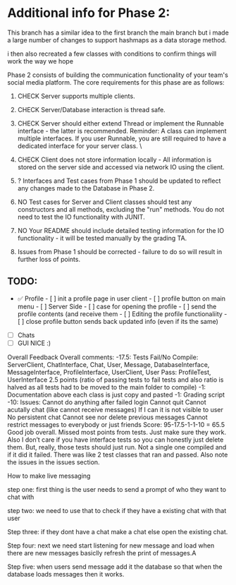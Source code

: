 # Additional info for Phase 2:

This branch has a similar idea to the first branch the main branch but i made a large number of changes to support hashmaps as a data storage method.

i then also recreated a few classes with conditions to confirm things will work the way we hope

Phase 2 consists of building the communication functionality of your team's social media platform. The core requirements for this phase are as follows:

1. CHECK Server supports multiple clients. 
    
2. CHECK Server/Database interaction is thread safe. 

3. CHECK Server should either extend Thread or implement the Runnable interface - the latter is recommended. Reminder: A class can implement multiple interfaces. If you user Runnable, you are still required to have a dedicated interface for your server class. \
    
	
4. CHECK Client does not store information locally - All information is stored on the server side and accessed via network IO using the client.
    
5. ? Interfaces and Test cases from Phase 1 should be updated to reflect any changes made to the Database in Phase 2.
    
6. NO Test cases for Server and Client classes should test any constructors and all methods, excluding the "run" methods. You do not need to test the IO functionality with JUNIT. 
    
7. NO Your README should include detailed testing information for the IO functionality - it will be tested manually by the grading TA.
    
8. Issues from Phase 1 should be corrected - failure to do so will result in further loss of points.

 ## TODO:

- ✅ Profile
      - [ ] init a profile page in user client
      - [ ] profile button on main menu
      - [ ] Server Side
            - [ ] case for opening the profile
            - [ ] send the profile contents (and receive them
      - [ ] Editing the profile functionaliity
            - [ ] close profile button sends back updated info (even if its the same)
- [ ] Chats
- [ ] GUI NICE :)

Overall Feedback
Overall comments: -17.5: Tests Fail/No Compile: ServerClient, ChatInterface, Chat, User, Message, DatabaseInterface, MessageInterface, ProfileInterface, UserClient, User Pass: ProfileTest, UserInterface 2.5 points (ratio of passing tests to fail tests and also ratio is halved as all tests had to be moved to the main folder to compile) -1: Documentation above each class is just copy and pasted -1: Grading script -10: Issues: Cannot do anything after failed login Cannot quit Cannot acutally chat (like cannot receive messages) If I can it is not visible to user No persistent chat Cannot see nor delete previous messages Cannot restrict messages to everybody or just friends Score: 95-17.5-1-1-10 = 65.5 Good job overall. Missed most points from tests. Just make sure they work. Also I don’t care if you have interface tests so you can honestly just delete them. But, really, those tests should just run. Not a single one compiled and if it did it failed. There was like 2 test classes that ran and passed. Also note the issues in the issues section. 



How to make live messaging


step one: first thing is the user needs to send a prompt of who they want to chat with 

step two: we need to use that to check if they have a existing chat with that user

Step three: if they dont have a chat make a chat else open the existing chat.

Step four: next we need start listening for new message and load when there are new messages basiclly refresh the print of messages.A

Step five: when users send message add it the database so that when the database loads messages then it works.
